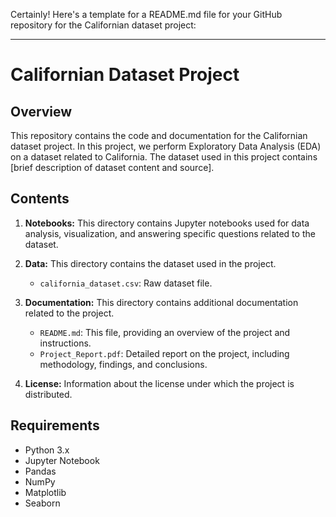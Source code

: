 Certainly! Here's a template for a README.md file for your GitHub repository for the Californian dataset project:

---

# Californian Dataset Project

## Overview
This repository contains the code and documentation for the Californian dataset project. In this project, we perform Exploratory Data Analysis (EDA) on a dataset related to California. The dataset used in this project contains [brief description of dataset content and source].

## Contents
1. **Notebooks:** This directory contains Jupyter notebooks used for data analysis, visualization, and answering specific questions related to the dataset.
  

2. **Data:** This directory contains the dataset used in the project.
   - `california_dataset.csv`: Raw dataset file.

3. **Documentation:** This directory contains additional documentation related to the project.
   - `README.md`: This file, providing an overview of the project and instructions.
   - `Project_Report.pdf`: Detailed report on the project, including methodology, findings, and conclusions.

4. **License:** Information about the license under which the project is distributed.

## Requirements
- Python 3.x
- Jupyter Notebook
- Pandas
- NumPy
- Matplotlib
- Seaborn


 
